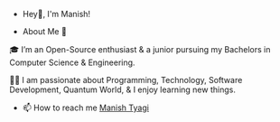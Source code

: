 -  Hey👋, I'm Manish!

- About Me 🚀

🎓 I’m an Open-Source enthusiast & a junior pursuing my Bachelors in Computer Science & Engineering. 

👨‍💻 I am passionate about Programming, Technology, Software Development, Quantum World,  & I enjoy learning new things.

- 📫 How to reach me [Manish Tyagi](https://www.linkedin.com/in/manish-tyagi-8b7b22217)

<!---
money8203/money8203 is a ✨ special ✨ repository because its `README.md` (this file) appears on your GitHub profile.
You can click the Preview link to take a look at your changes.
--->

